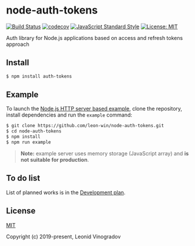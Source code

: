 # node-auth-tokens

[![Build Status](https://img.shields.io/travis/leon-win/node-auth-tokens?style=flat-square)](https://travis-ci.org/leon-win/node-auth-tokens)
[![codecov](https://img.shields.io/codecov/c/github/leon-win/node-auth-tokens?style=flat-square)](https://codecov.io/gh/leon-win/node-auth-tokens)
[![JavaScript Standard Style](https://img.shields.io/badge/code_style-standard-brightgreen.svg?style=flat-square)](https://standardjs.com)
[![License: MIT](https://img.shields.io/github/license/leon-win/node-auth-tokens?style=flat-square)](http://opensource.org/licenses/MIT)

Auth library for Node.js applications based on access and refresh tokens approach

## Install
```sh
$ npm install auth-tokens
```

## Example
To launch the [Node.js HTTP server based example](example/server-node.js), clone the repository, install dependencies and run the `example` command:
```sh
$ git clone https://github.com/leon-win/node-auth-tokens.git
$ cd node-auth-tokens
$ npm install
$ npm run example
```

> **Note:** example server uses memory storage (JavaScript array) and **is not suitable for production**.

## To do list
List of planned works is in the [Development plan](https://github.com/leon-win/node-auth-tokens/projects/1).

## License

[MIT](LICENSE)

Copyright (c) 2019-present, Leonid Vinogradov
